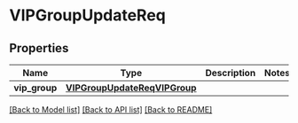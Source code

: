 # VIPGroupUpdateReq

## Properties
Name | Type | Description | Notes
------------ | ------------- | ------------- | -------------
**vip_group** | [**VIPGroupUpdateReqVIPGroup**](VIPGroupUpdateReqVIPGroup.md) |  | 

[[Back to Model list]](../README.md#documentation-for-models) [[Back to API list]](../README.md#documentation-for-api-endpoints) [[Back to README]](../README.md)


